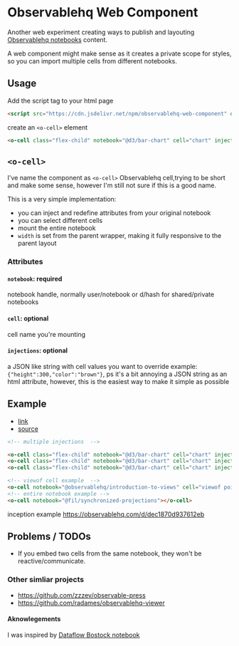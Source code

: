 # Observablehq Web Component

Another web experiment creating ways to publish and layouting [Observablehq notebooks](https://observablehq.com/) content.

A web component might make sense as it creates a private scope for styles, so you can import multiple cells from different notebooks.

## Usage

Add the script tag to your html page

```html
<script src="https://cdn.jsdelivr.net/npm/observablehq-web-component" defer></script>
```
create an `<o-cell>` element

```html
<o-cell class="flex-child" notebook="@d3/bar-chart" cell="chart" injections={"height":400,"color":"darkgray"}></o-cell>
```

## `<o-cell>`

I've name the component as `<o-cell>` Observablehq cell,trying to be short and make some sense, however I'm still not sure if this is a good name.

This is a very simple implementation:
* you can inject and redefine attributes from your original notebook
* you can select different cells
* mount the entire notebook
* `width` is set from the parent wrapper, making it fully responsive to the parent layout

### Attributes

#### `notebook`: required
notebook handle, normally user/notebook or d/hash for shared/private notebooks
#### `cell`: optional
cell name you're mounting
#### `injections`: optional
a JSON like string with cell values you want to override example: `{"height":300,"color":"brown"}`, ps it's a bit annoying a JSON string as an html attribute, however, this is the easiest way to make it simple as possible

## Example
- [link](https://radames.github.io/observablehq-web-component/test/)
- [source](https://github.com/radames/observablehq-web-component/blob/main/test/index.html)
```html
<!-- multiple injections  -->

<o-cell class="flex-child" notebook="@d3/bar-chart" cell="chart" injections={"height":300,"color":"brown"}></o-cell>
<o-cell class="flex-child" notebook="@d3/bar-chart" cell="chart" injections={"height":400,"color":"red"}></o-cell>
<o-cell class="flex-child" notebook="@d3/bar-chart" cell="chart" injections={"color":"gray"}></o-cell>

<!-- viewof cell example  -->
<o-cell notebook="@observablehq/introduction-to-views" cell="viewof point"></o-cell>
<!-- entire notebook example -->
<o-cell notebook="@fil/synchronized-projections"></o-cell>
```

inception example
https://observablehq.com/d/dec1870d937612eb

## Problems / TODOs
* If you embed two cells from the same notebook, they won't be reactive/communicate.


### Other simliar projects
* https://github.com/zzzev/observable-press
* https://github.com/radames/observablehq-viewer

#### Aknowlegements   
I was inspired by [Dataflow Bostock notebook](https://observablehq.com/@mbostock/dataflow)
